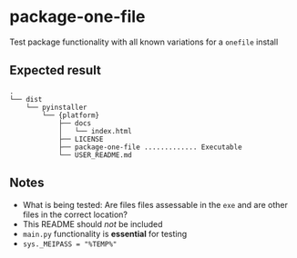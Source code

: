 # package-one-file

Test package functionality with all known variations for a `onefile` install

## Expected result

```tree
.
└── dist
    └── pyinstaller
        └── {platform}
            ├── docs
            │   └── index.html
            ├── LICENSE
            ├── package-one-file ............. Executable
            └── USER_README.md
```

## Notes

* What is being tested: Are files files assessable in the `exe` and are other
  files in the correct location?
* This README should *not* be included
* `main.py` functionality is **essential** for testing
* `sys._MEIPASS = "%TEMP%"`
